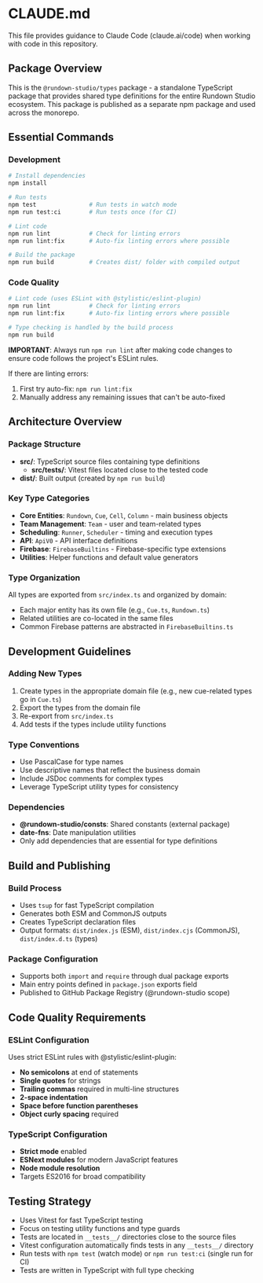 # CLAUDE.md

This file provides guidance to Claude Code (claude.ai/code) when working with code in this repository.

## Package Overview

This is the `@rundown-studio/types` package - a standalone TypeScript package that provides shared type definitions for the entire Rundown Studio ecosystem. This package is published as a separate npm package and used across the monorepo.

## Essential Commands

### Development
```bash
# Install dependencies
npm install

# Run tests
npm test               # Run tests in watch mode
npm run test:ci        # Run tests once (for CI)

# Lint code
npm run lint           # Check for linting errors
npm run lint:fix       # Auto-fix linting errors where possible

# Build the package
npm run build          # Creates dist/ folder with compiled output
```

### Code Quality
```bash
# Lint code (uses ESLint with @stylistic/eslint-plugin)
npm run lint           # Check for linting errors
npm run lint:fix       # Auto-fix linting errors where possible

# Type checking is handled by the build process
npm run build
```

**IMPORTANT**: Always run `npm run lint` after making code changes to ensure code follows the project's ESLint rules.

If there are linting errors:
1. First try auto-fix: `npm run lint:fix`
2. Manually address any remaining issues that can't be auto-fixed

## Architecture Overview

### Package Structure
- **src/**: TypeScript source files containing type definitions
  - **src/__tests__/**: Vitest files located close to the tested code
- **dist/**: Built output (created by `npm run build`)

### Key Type Categories
- **Core Entities**: `Rundown`, `Cue`, `Cell`, `Column` - main business objects
- **Team Management**: `Team` - user and team-related types
- **Scheduling**: `Runner`, `Scheduler` - timing and execution types
- **API**: `ApiV0` - API interface definitions
- **Firebase**: `FirebaseBuiltins` - Firebase-specific type extensions
- **Utilities**: Helper functions and default value generators

### Type Organization
All types are exported from `src/index.ts` and organized by domain:
- Each major entity has its own file (e.g., `Cue.ts`, `Rundown.ts`)
- Related utilities are co-located in the same files
- Common Firebase patterns are abstracted in `FirebaseBuiltins.ts`

## Development Guidelines

### Adding New Types
1. Create types in the appropriate domain file (e.g., new cue-related types go in `Cue.ts`)
2. Export the types from the domain file
3. Re-export from `src/index.ts`
4. Add tests if the types include utility functions

### Type Conventions
- Use PascalCase for type names
- Use descriptive names that reflect the business domain
- Include JSDoc comments for complex types
- Leverage TypeScript utility types for consistency

### Dependencies
- **@rundown-studio/consts**: Shared constants (external package)
- **date-fns**: Date manipulation utilities
- Only add dependencies that are essential for type definitions

## Build and Publishing

### Build Process
- Uses `tsup` for fast TypeScript compilation
- Generates both ESM and CommonJS outputs
- Creates TypeScript declaration files
- Output formats: `dist/index.js` (ESM), `dist/index.cjs` (CommonJS), `dist/index.d.ts` (types)

### Package Configuration
- Supports both `import` and `require` through dual package exports
- Main entry points defined in `package.json` exports field
- Published to GitHub Package Registry (@rundown-studio scope)

## Code Quality Requirements

### ESLint Configuration
Uses strict ESLint rules with @stylistic/eslint-plugin:
- **No semicolons** at end of statements
- **Single quotes** for strings
- **Trailing commas** required in multi-line structures
- **2-space indentation**
- **Space before function parentheses**
- **Object curly spacing** required

### TypeScript Configuration
- **Strict mode** enabled
- **ESNext modules** for modern JavaScript features
- **Node module resolution**
- Targets ES2016 for broad compatibility

## Testing Strategy
- Uses Vitest for fast TypeScript testing
- Focus on testing utility functions and type guards
- Tests are located in `__tests__/` directories close to the source files
- Vitest configuration automatically finds tests in any `__tests__/` directory
- Run tests with `npm test` (watch mode) or `npm run test:ci` (single run for CI)
- Tests are written in TypeScript with full type checking

